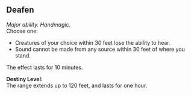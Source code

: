 ## Deafen

_Major ability. Handmagic._  
Choose one:

- Creatures of your choice within 30 feet lose the ability to hear.
- Sound cannot be made from any source within 30 feet of where you stand.

The effect lasts for 10 minutes.

**Destiny Level:**  
The range extends up to 120 feet, and lasts for one hour.
